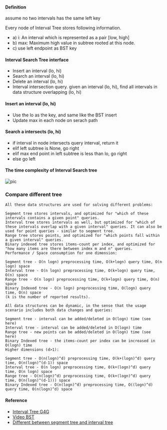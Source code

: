 #### Definition
assume no two intervals has the same left key

Every node of Interval Tree stores following information.
* a) i: An interval which is represented as a pair [low, high]
* b) max: Maximum high value in subtree rooted at this node.
* c) use left endpoint as BST key 


#### Interval Search Tree interface 
* Insert an interval (lo, hi)
* Search an interval (lo, hi)
* Delete an interval (lo, hi)
* Interval intersection query. given an interval (lo, hi), find all intervals in data structure overlapping (lo, hi)

#### Insert an interval (lo, hi)
* Use the lo as the key, and same like the BST insert 
* Update max in each node on serach path 


#### Search a intersects (lo, hi)
* if interval in node intersects query interval, return it
* elif left subtree is None, go right
* elif max end point in left subtree is less than lo, go right
* else go left 

#### The time complexity of Interval Search tree
![pic](https://cloud.githubusercontent.com/assets/9062406/8466850/fbc28afe-200b-11e5-88b6-1da15f90a0ec.png)


### Compare different tree

```
All these data structures are used for solving different problems:

Segment tree stores intervals, and optimized for "which of these intervals contains a given point" queries.
Interval tree stores intervals as well, but optimized for "which of these intervals overlap with a given interval" queries. It can also be used for point queries - similar to segment tree.
Range tree stores points, and optimized for "which points fall within a given interval" queries.
Binary indexed tree stores items-count per index, and optimized for "how many items are there between index m and n" queries.
Performance / Space consumption for one dimension:

Segment tree - O(n logn) preprocessing time, O(k+logn) query time, O(n logn) space
Interval tree - O(n logn) preprocessing time, O(k+logn) query time, O(n) space
Range tree - O(n logn) preprocessing time, O(k+logn) query time, O(n) space
Binary Indexed tree - O(n logn) preprocessing time, O(logn) query time, O(n) space
(k is the number of reported results).

All data structures can be dynamic, in the sense that the usage scenario includes both data changes and queries:

Segment tree - interval can be added/deleted in O(logn) time (see here)
Interval tree - interval can be added/deleted in O(logn) time
Range tree - new points can be added/deleted in O(logn) time (see here)
Binary Indexed tree - the items-count per index can be increased in O(logn) time
Higher dimensions (d>1):

Segment tree - O(n(logn)^d) preprocessing time, O(k+(logn)^d) query time, O(n(logn)^(d-1)) space
Interval tree - O(n logn) preprocessing time, O(k+(logn)^d) query time, O(n logn) space
Range tree - O(n(logn)^d) preprocessing time, O(k+(logn)^d) query time, O(n(logn)^(d-1))) space
Binary Indexed tree - O(n(logn)^d) preprocessing time, O((logn)^d) query time, O(n(logn)^d) space
```


#### Reference
* [Interval Tree G4G](http://www.geeksforgeeks.org/interval-tree/)
* [Video BST](https://www.youtube.com/watch?v=q0QOYtSsTg4)
* [Different between segment tree and interval tree](http://stackoverflow.com/questions/17466218/what-are-the-differences-between-segment-trees-interval-trees-binary-indexed-t)
